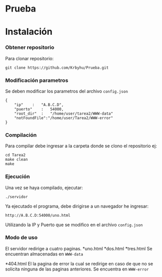 # Prueba


# Instalación
### Obtener repositorio

Para clonar repositorio:
```
git clone https://github.com/Krbyhu/Prueba.git
```

### Modificación parametros

Se deben modificar los parametros del archivo ```config.json``` 
```
{
	"ip"	:	"A.B.C.D",
	"puerto"	:	54000,
	"root_dir"	:	"/home/user/tarea2/WWW-data"
	"notFoundFile":"/home/user/Tarea2/WWW-error"
}
```


### Compilación

Para compilar debe ingresar a la carpeta donde se clono el repositorio ej:
```
cd Tarea2
make clean
make
```

### Ejecución

Una vez se haya compilado, ejecutar:
```
./servidor
```
Ya ejecutado el programa, debe dirigirse a un navegador he ingresar:
```
http://A.B.C.D:54000/uno.html
```
Utilizando la IP y Puerto que se modifico en el archivo ```config.json```


### Modo de uso

El servidor redirige a cuatro paginas.
*uno.html
*dos.html
*tres.html
Se encuentran almacenadas en ```WWW-data```

*404.html
El la pagina de error la cual se redirige en caso de que no se solicita ninguna de las paginas anteriores.
Se encuentra en ```WWW-error```

